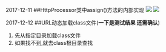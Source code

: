 2017-12-11
##HttpProcessor类中assign()方法的内部实现
![](https://github.com/t734070824/tq.java/blob/master/tq.java.how_tomcat_work/src/main/java/_ex04/1.png?raw=true)
![](https://github.com/t734070824/tq.java/blob/master/tq.java.how_tomcat_work/src/main/java/_ex04/2.png?raw=true)

2017-12-12
##URL动态加载class文件(**一下是测试结果 还需确认**)
1. 先从指定目录加载class文件
2. 如果找不到,就去class根目录查找